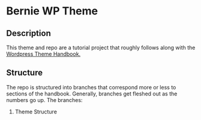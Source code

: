 # Bernie WP Theme

## Description

This theme and repo are a tutorial project that roughly follows along with the [Wordpress Theme Handbook.](https://developer.wordpress.org/themes/)

## Structure

The repo is structured into branches that correspond more or less to sections of the handbook. Generally, branches get fleshed out as the numbers go up. The branches:

  1. Theme Structure
